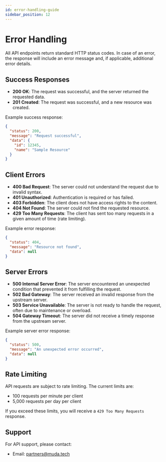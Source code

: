 ```yaml
---
id: error-handling-guide
sidebar_position: 12
---
```


# Error Handling

All API endpoints return standard HTTP status codes. In case of an error, the response will include an error message and, if applicable, additional error details.

## Success Responses

- **200 OK**: The request was successful, and the server returned the requested data.
- **201 Created**: The request was successful, and a new resource was created.

Example success response:

```json
{
  "status": 200,
  "message": "Request successful",
  "data": {
    "id": 12345,
    "name": "Sample Resource"
  }
}
```

## Client Errors

- **400 Bad Request**: The server could not understand the request due to invalid syntax.
- **401 Unauthorized**: Authentication is required or has failed.
- **403 Forbidden**: The client does not have access rights to the content.
- **404 Not Found**: The server could not find the requested resource.
- **429 Too Many Requests**: The client has sent too many requests in a given amount of time (rate limiting).

Example error response:

```json
{
  "status": 404,
  "message": "Resource not found",
  "data": null
}
```

## Server Errors

- **500 Internal Server Error**: The server encountered an unexpected condition that prevented it from fulfilling the request.
- **502 Bad Gateway**: The server received an invalid response from the upstream server.
- **503 Service Unavailable**: The server is not ready to handle the request, often due to maintenance or overload.
- **504 Gateway Timeout**: The server did not receive a timely response from the upstream server.

Example server error response:

```json
{
  "status": 500,
  "message": "An unexpected error occurred",
  "data": null
}
```

## Rate Limiting

API requests are subject to rate limiting. The current limits are:
- 100 requests per minute per client
- 5,000 requests per day per client

If you exceed these limits, you will receive a `429 Too Many Requests` response.

## Support

For API support, please contact:
- Email: partners@muda.tech